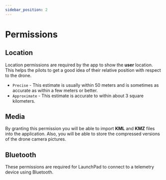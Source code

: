 ```yaml
---
sidebar_position: 2
---
```


# Permissions

## Location

Location permissions are required by the app to show the **user** location. This helps the pilots to get a good idea of
their relative position with respect to the drone.

- `Precise` - This estimate is usually within 50 meters and is sometimes as accurate as within a few meters or better.
- `Approximate` - This estimate is accurate to within about 3 square kilometers.

## Media

By granting this permission you will be able to import **KML** and **KMZ** files into the application. Also, you will be
able to store the compressed versions of the drone camera pictures.

## Bluetooth

These permissions are required for LaunchPad to connect to a telemetry device using Bluetooth.
